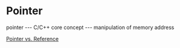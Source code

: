 # Pointer

pointer --- C/C++ core concept --- manipulation of memory address

[Pointer vs. Reference](pointer_n_ref.md)